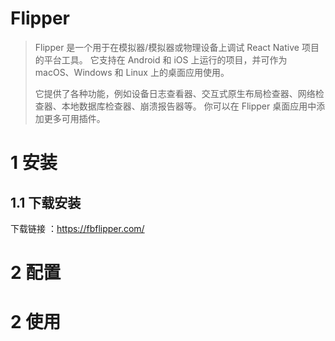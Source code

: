 # Flipper

> Flipper 是一个用于在模拟器/模拟器或物理设备上调试 React Native 项目的平台工具。 它支持在 Android 和 iOS 上运行的项目，并可作为 macOS、Windows 和 Linux 上的桌面应用使用。
> 
> 它提供了各种功能，例如设备日志查看器、交互式原生布局检查器、网络检查器、本地数据库检查器、崩溃报告器等。 你可以在 Flipper 桌面应用中添加更多可用插件。

# 1 安装

## 1.1 下载安装

下载链接 ：https://fbflipper.com/

# 

# 2 配置

# 2 使用
